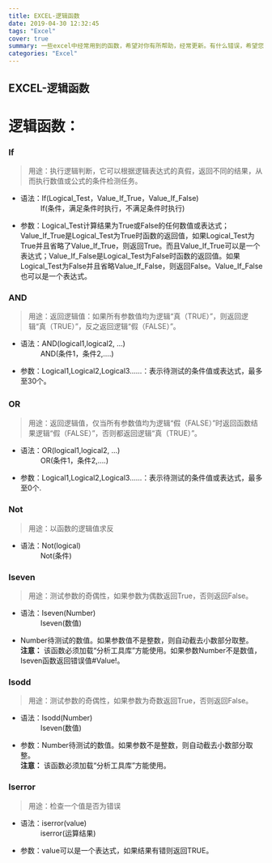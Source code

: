 ```yaml
---
title: EXCEL-逻辑函数
date: 2019-04-30 12:32:45
tags: "Excel"
cover: true
summary: 一些excel中经常用到的函数，希望对你有所帮助，经常更新。有什么错误，希望您及时指出。互相学习。
categories: "Excel"
---
```

## EXCEL-逻辑函数

# 逻辑函数：

### If
>用途：执行逻辑判断，它可以根据逻辑表达式的真假，返回不同的结果，从而执行数值或公式的条件检测任务。  
  
* 语法：If(Logical_Test，Value_If_True，Value_If_False)	  
 &nbsp;&nbsp; &nbsp; &nbsp; &nbsp; &nbsp;If(条件，满足条件时执行，不满足条件时执行)     

* 参数：Logical_Test计算结果为True或False的任何数值或表达式；Value_If_True是Logical_Test为True时函数的返回值，如果Logical_Test为True并且省略了Value_If_True，则返回True。而且Value_If_True可以是一个表达式；Value_If_False是Logical_Test为False时函数的返回值。如果Logical_Test为False并且省略Value_If_False，则返回False。Value_If_False也可以是一个表达式。

### AND 
> 用途：返回逻辑值：如果所有参数值均为逻辑“真（TRUE）”，则返回逻辑“真（TRUE）”，反之返回逻辑“假（FALSE）”。  
  
* 语法：AND(logical1,logical2,  ...) 　  
&nbsp;&nbsp; &nbsp; &nbsp; &nbsp; &nbsp;AND(条件1，条件2,….)

* 参数：Logical1,Logical2,Logical3……：表示待测试的条件值或表达式，最多至30个。

### OR　
> 用途：返回逻辑值，仅当所有参数值均为逻辑“假（FALSE）”时返回函数结果逻辑“假（FALSE）”，否则都返回逻辑“真（TRUE）”。　　

* 语法：OR(logical1,logical2,  ...)　  
&nbsp;&nbsp; &nbsp; &nbsp; &nbsp; &nbsp;OR(条件1，条件2,….)　

* 参数：Logical1,Logical2,Logical3……：表示待测试的条件值或表达式，最多至0个.

### Not   
> 用途：以函数的逻辑值求反

* 语法：Not(logical)　  
&nbsp;&nbsp; &nbsp; &nbsp; &nbsp; &nbsp;Not(条件)　
   
### Iseven
> 用途：测试参数的奇偶性，如果参数为偶数返回True，否则返回False。

* 语法：Iseven(Number)  
&nbsp;&nbsp; &nbsp; &nbsp; &nbsp; &nbsp;Iseven(数值)  

* Number待测试的数值。如果参数值不是整数，则自动截去小数部分取整。    
**注意：** 该函数必须加载“分析工具库”方能使用。如果参数Number不是数值，Iseven函数返回错误值#Value!。

### Isodd

> 用途：测试参数的奇偶性，如果参数为奇数返回True，否则返回False。 
 
* 语法：Isodd(Number)  
&nbsp;&nbsp; &nbsp; &nbsp; &nbsp; &nbsp;Iseven(数值)   

* 参数：Number待测试的数值。如果参数不是整数，则自动截去小数部分取整。  
**注意：** 该函数必须加载“分析工具库”方能使用。

### Iserror   

> 用途：检查一个值是否为错误   
 
* 语法：iserror(value)  
&nbsp;&nbsp; &nbsp; &nbsp; &nbsp; &nbsp;iserror(运算结果)  

* 参数：value可以是一个表达式，如果结果有错则返回TRUE。

